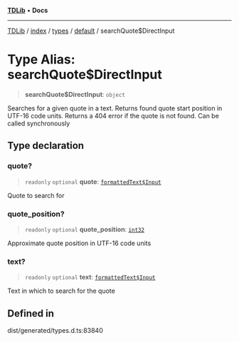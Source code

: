 [**TDLib**](../../../../../../README.md) • **Docs**

***

[TDLib](../../../../../../modules.md) / [index](../../../../../README.md) / [types](../../../README.md) / [default](../README.md) / searchQuote$DirectInput

# Type Alias: searchQuote$DirectInput

> **searchQuote$DirectInput**: `object`

Searches for a given quote in a text. Returns found quote start position in UTF-16 code units. Returns a 404 error if the quote is not found. Can be called synchronously

## Type declaration

### quote?

> `readonly` `optional` **quote**: [`formattedText$Input`](formattedText$Input.md)

Quote to search for

### quote\_position?

> `readonly` `optional` **quote\_position**: [`int32`](int32.md)

Approximate quote position in UTF-16 code units

### text?

> `readonly` `optional` **text**: [`formattedText$Input`](formattedText$Input.md)

Text in which to search for the quote

## Defined in

dist/generated/types.d.ts:83840

